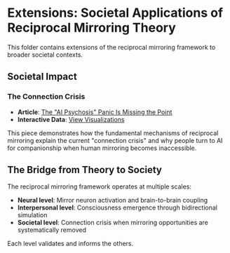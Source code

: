 # Extensions: Societal Applications of Reciprocal Mirroring Theory

This folder contains extensions of the reciprocal mirroring framework to broader societal contexts.

## Societal Impact

### The Connection Crisis
- **Article**: [The "AI Psychosis" Panic Is Missing the Point](societal-impact/connection-crisis-article.md)
- **Interactive Data**: [View Visualizations](https://hillarydanan.github.io/reciprocal-mirroring-emergence/extensions/societal-impact/connection-crisis-viz.html)

This piece demonstrates how the fundamental mechanisms of reciprocal mirroring explain the current "connection crisis" and why people turn to AI for companionship when human mirroring becomes inaccessible.

## The Bridge from Theory to Society

The reciprocal mirroring framework operates at multiple scales:
- **Neural level**: Mirror neuron activation and brain-to-brain coupling
- **Interpersonal level**: Consciousness emergence through bidirectional simulation  
- **Societal level**: Connection crisis when mirroring opportunities are systematically removed

Each level validates and informs the others.
